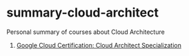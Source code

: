 # summary-cloud-architect
Personal summary of courses about Cloud Architecture

1. [Google Cloud Certification: Cloud Architect Specialization](google.md)
